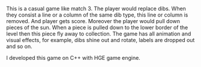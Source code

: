 This is a casual game like match 3.
The player would replace dibs. When they consist a line or a column of the same dib type, this line or column is removed. And player gets score. Moreover the player would pull down pieces of the sun. When a piece is pulled down to the lower border of the level then this piece fly away to collection.
The game has all animation and visual effects, for example, dibs shine out and rotate, labels are dropped out and so on.

I developed this game on C++ with HGE game engine.
